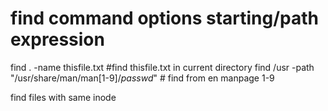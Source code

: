 # find command options starting/path expression
find . -name thisfile.txt                                       #find thisfile.txt in current directory
find /usr -path "/usr/share/man/man[1-9]/*passwd*"              # find from en manpage 1-9



find files with same inode
